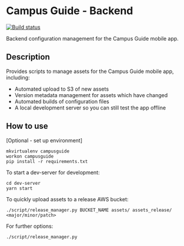 # Campus Guide - Backend

[![Build status](https://travis-ci.org/josephroqueca/campus-guide-backend.svg?branch=master)](https://travis-ci.org/josephroqueca/campus-guide-backend)

Backend configuration management for the Campus Guide mobile app.

## Description

Provides scripts to manage assets for the Campus Guide mobile app, including:
- Automated upload to S3 of new assets
- Version metadata management for assets which have changed
- Automated builds of configuration files
- A local development server so you can still test the app offline

## How to use

[Optional - set up environment]

```
mkvirtualenv campusguide
workon campusguide
pip install -r requirements.txt
```

To start a dev-server for development:

```
cd dev-server
yarn start
```

To quickly upload assets to a release AWS bucket:

```
./script/release_manager.py BUCKET_NAME assets/ assets_release/ <major/minor/patch>
```

For further options:

```
./script/release_manager.py
```
